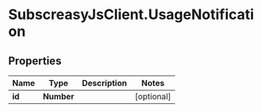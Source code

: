 # SubscreasyJsClient.UsageNotification

## Properties
Name | Type | Description | Notes
------------ | ------------- | ------------- | -------------
**id** | **Number** |  | [optional] 


